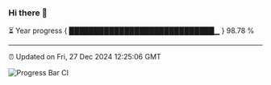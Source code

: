 ### Hi there 👋

⏳ Year progress { █████████████████████████████▁ } 98.78 %

---

⏰ Updated on Fri, 27 Dec 2024 12:25:06 GMT

![Progress Bar CI](https://github.com/liununu/liununu/workflows/Progress%20Bar%20CI/badge.svg)
